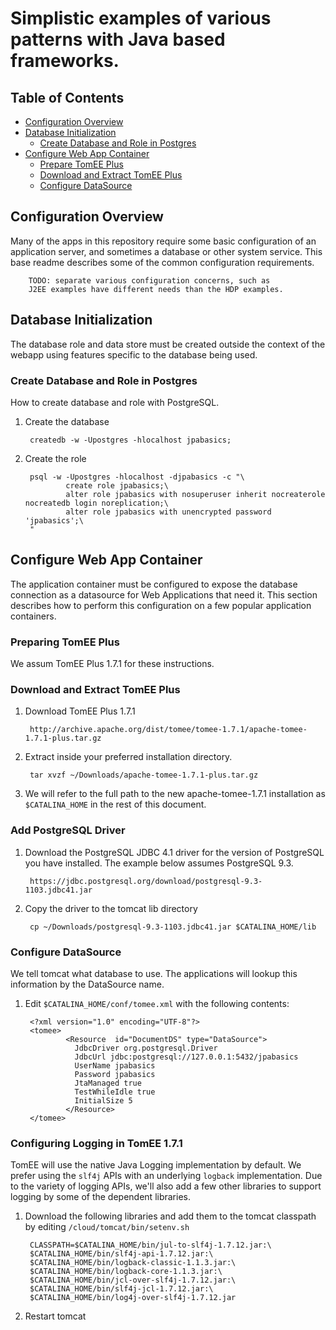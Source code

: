 # Simplistic examples of various patterns with Java based frameworks.

## Table of Contents

* [Configuration Overview](#configuration-overview)
* [Database Initialization](#database-initialization)
    * [Create Database and Role in Postgres](#create-database-and-role-in-postgres)
* [Configure Web App Container](#configure-web-app-container)
    * [Prepare TomEE Plus](#prepare-tomee-plus)
    * [Download and Extract TomEE Plus](#download-and-extract-tomeee-plus)
    * [Configure DataSource](#configure-datasource)

## Configuration Overview

Many of the apps in this repository require some basic configuration of an
application server, and sometimes a database or other system service.
This base readme describes some of the common configuration requirements.

        TODO: separate various configuration concerns, such as 
        J2EE examples have different needs than the HDP examples.

## Database Initialization

The database role and data store must be created outside the context of the
webapp using features specific to the database being used.

### Create Database and Role in Postgres

How to create database and role with PostgreSQL.

1. Create the database

        createdb -w -Upostgres -hlocalhost jpabasics;

2. Create the role

        psql -w -Upostgres -hlocalhost -djpabasics -c "\
                create role jpabasics;\
                alter role jpabasics with nosuperuser inherit nocreaterole nocreatedb login noreplication;\
                alter role jpabasics with unencrypted password 'jpabasics';\
        "

## Configure Web App Container

The application container must be configured to expose the database connection
as a datasource for Web Applications that need it. This section describes
how to perform this configuration on a few popular application containers.
        
### Preparing TomEE Plus

We assum TomEE Plus 1.7.1 for these instructions.

### Download and Extract TomEE Plus

1. Download TomEE Plus 1.7.1

        http://archive.apache.org/dist/tomee/tomee-1.7.1/apache-tomee-1.7.1-plus.tar.gz
        
2. Extract inside your preferred installation directory.

        tar xvzf ~/Downloads/apache-tomee-1.7.1-plus.tar.gz

3. We will refer to the full path to the new apache-tomee-1.7.1 installation as
`$CATALINA_HOME` in the rest of this document.

### Add PostgreSQL Driver

1. Download the PostgreSQL JDBC 4.1 driver for the version of PostgreSQL you 
have installed. The example below assumes PostgreSQL 9.3.

        https://jdbc.postgresql.org/download/postgresql-9.3-1103.jdbc41.jar
        
2. Copy the driver to the tomcat lib directory

        cp ~/Downloads/postgresql-9.3-1103.jdbc41.jar $CATALINA_HOME/lib

### Configure DataSource

We tell tomcat what database to use. The applications will lookup this information by the DataSource name.

1. Edit `$CATALINA_HOME/conf/tomee.xml` with the following contents:

        <?xml version="1.0" encoding="UTF-8"?>
        <tomee>
                <Resource  id="DocumentDS" type="DataSource">
                  JdbcDriver org.postgresql.Driver
                  JdbcUrl jdbc:postgresql://127.0.0.1:5432/jpabasics
                  UserName jpabasics
                  Password jpabasics
                  JtaManaged true
                  TestWhileIdle true
                  InitialSize 5
                </Resource>
        </tomee>
        
### Configuring Logging in TomEE 1.7.1

TomEE will use the native Java Logging implementation by default. We prefer
using the `slf4j` APIs with an underlying `logback` implementation. Due to the 
variety of logging APIs, we'll also add a few other libraries to support logging
by some of the dependent libraries.

1. Download the following libraries and add them to the tomcat classpath by 
editing `/cloud/tomcat/bin/setenv.sh`

        CLASSPATH=$CATALINA_HOME/bin/jul-to-slf4j-1.7.12.jar:\
        $CATALINA_HOME/bin/slf4j-api-1.7.12.jar:\
        $CATALINA_HOME/bin/logback-classic-1.1.3.jar:\
        $CATALINA_HOME/bin/logback-core-1.1.3.jar:\
        $CATALINA_HOME/bin/jcl-over-slf4j-1.7.12.jar:\
        $CATALINA_HOME/bin/slf4j-jcl-1.7.12.jar:\
        $CATALINA_HOME/bin/log4j-over-slf4j-1.7.12.jar

4. Restart tomcat

